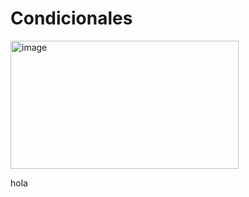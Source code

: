 # Condicionales
<img width="365" height="205" alt="image" src="https://github.com/user-attachments/assets/49aeabae-1ff5-40c0-94d7-2fbb571b46c0" />


hola
